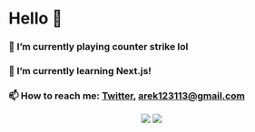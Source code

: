 # Hello 👋 
### 🔭 I’m currently playing counter strike lol
### 🌱 I’m currently learning Next.js!
###  📫 How to reach me: [Twitter](https://twitter.com/arekminajj), arek123113@gmail.com

<p align = "center">
<img src =  "https://github-readme-stats.vercel.app/api/top-langs/?username=arekminajj&hide=css">
<img src =  "https://github-readme-stats.vercel.app/api?username=arekminajj&count_private=true&show_icons=true">
</p>
<!--
**arekminajj/arekminajj** is a ✨ _special_ ✨ repository because its `README.md` (this file) appears on your GitHub profile.

Here are some ideas to get you started:

- 🔭 I’m currently working on ...
- 🌱 I’m currently learning ...
- 👯 I’m looking to collaborate on ...
- 🤔 I’m looking for help with ...
- 💬 Ask me about ...
- 📫 How to reach me: ...
- 😄 Pronouns: ...
- ⚡ Fun fact: ...
-->
